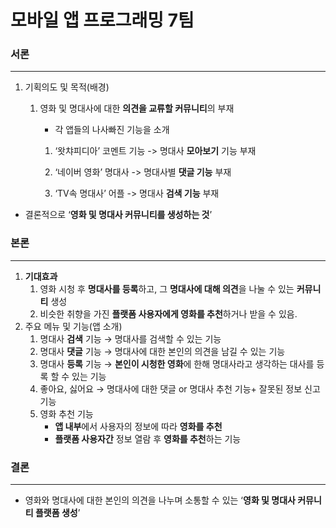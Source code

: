 # 모바일 앱 프로그래밍 7팀

### 서론

---

1. 기획의도 및 목적(배경)
    1. 영화 및 명대사에 대한 **의견을 교류할 커뮤니티**의 부재
        - 각 앱들의 나사빠진 기능을 소개
        
        1. ‘왓챠피디아’ 코멘트 기능 -> 명대사 **모아보기** 기능 부재
        
        2. ‘네이버 영화’ 명대사 -> 명대사별 **댓글 기능** 부재
        
        3. ‘TV속 명대사’ 어플 -> 명대사 **검색 기능** 부재
        
- 결론적으로 ‘**영화 및 명대사 커뮤니티를 생성하는 것**’

### 본론

---

1. **기대효과**
    1. 영화 시청 후 **명대사를 등록**하고, 그 **명대사에 대해 의견**을 나눌 수 있는 **커뮤니티** 생성
    2. 비슷한 취향을 가진 **플랫폼 사용자에게 영화를 추천**하거나 받을 수 있음.
2. 주요 메뉴 및 기능(앱 소개)
    1. 명대사 **검색** 기능
    → 명대사를 검색할 수 있는 기능
    2. 명대사 **댓글** 기능 
    → 명대사에 대한 본인의 의견을 남길 수 있는 기능
    3. 명대사 **등록** 기능
    → **본인이 시청한 영화**에 한해 명대사라고 생각하는 대사를 등록 할 수 있는 기능
    4. 좋아요, 싫어요 
    → 명대사에 대한 댓글 or 명대사 추천 기능+ 잘못된 정보 신고 기능
    5. 영화 추천 기능
        - **앱 내부**에서 사용자의 정보에 따라 **영화를 추천**
        - **플랫폼 사용자간** 정보 열람 후 **영화를 추천**하는 기능

### 결론

---

- 영화와 명대사에 대한 본인의 의견을 나누며 소통할 수 있는 ‘**영화 및 명대사 커뮤니티 플랫폼 생성**’
